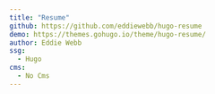 ```yaml
---
title: "Resume"
github: https://github.com/eddiewebb/hugo-resume
demo: https://themes.gohugo.io/theme/hugo-resume/
author: Eddie Webb
ssg:
  - Hugo
cms:
  - No Cms
---
```

